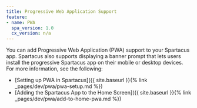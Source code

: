 ```yaml
---
title: Progressive Web Application Support
feature:
- name: PWA
  spa_version: 1.0
  cx_version: n/a
---
```


You can add Progressive Web Application (PWA) support to your Spartacus app. Spartacus also supports displaying a banner prompt that lets users install the progressive Spartacus app on their mobile or desktop devices. For more information, see the following:

- [Setting up PWA in Spartacus]({{ site.baseurl }}{% link _pages/dev/pwa/pwa-setup.md %})
- [Adding the Spartacus App to the Home Screen]({{ site.baseurl }}{% link _pages/dev/pwa/add-to-home-pwa.md %})
